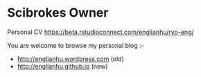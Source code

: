 # Scibrokes Owner

Personal CV
<https://beta.rstudioconnect.com/englianhu/ryo-eng/>

You are welcome to browse my personal blog :-
  - <http://englianhu.wordpress.com> (old)
  - <http://englianhu.github.io> (new)


